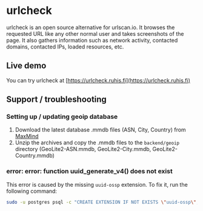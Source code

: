 # urlcheck

urlcheck is an open source alternative for urlscan.io. It browses the requested URL like any other normal user and takes screenshots of the page. It also gathers information such as network activity, contacted domains, contacted IPs, loaded resources, etc.

## Live demo

You can try urlcheck at [https://urlcheck.ruhis.fi](https://urlcheck.ruhis.fi)

## Support / troubleshooting

### Setting up / updating geoip database

1. Download the latest database .mmdb files (ASN, City, Country) from [MaxMind](https://dev.maxmind.com/geoip/geoip2/geolite2/)
2. Unzip the archives and copy the .mmdb files to the `backend/geoip` directory (GeoLite2-ASN.mmdb, GeoLite2-City.mmdb, GeoLite2-Country.mmdb)

### error: error: function uuid_generate_v4() does not exist

This error is caused by the missing `uuid-ossp` extension. To fix it, run the following command:

```bash
sudo -u postgres psql -c "CREATE EXTENSION IF NOT EXISTS \"uuid-ossp\";"
```
